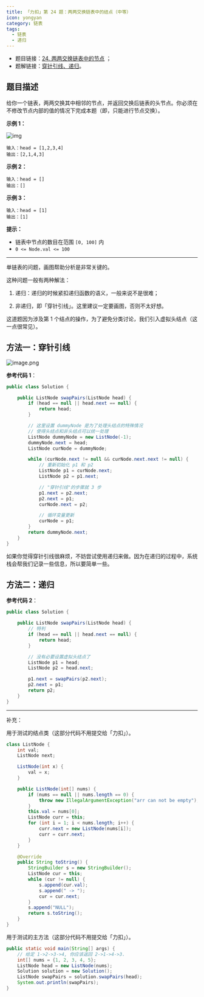 ```yaml
---
title: 「力扣」第 24 题：两两交换链表中的结点（中等）
icon: yongyan
category: 链表
tags:
  - 链表
  - 递归
---
```


- 题目链接：[24. 两两交换链表中的节点](https://leetcode-cn.com/problems/swap-nodes-in-pairs/description/) ；
- 题解链接：[穿针引线、递归](https://leetcode-cn.com/problems/swap-nodes-in-pairs/solution/chuan-zhen-yin-xian-di-gui-by-liweiwei1419-2/)。

## 题目描述

给你一个链表，两两交换其中相邻的节点，并返回交换后链表的头节点。你必须在不修改节点内部的值的情况下完成本题（即，只能进行节点交换）。

**示例 1：**

![img](https://assets.leetcode.com/uploads/2020/10/03/swap_ex1.jpg)

```
输入：head = [1,2,3,4]
输出：[2,1,4,3]
```

**示例 2：**

```
输入：head = []
输出：[]
```

**示例 3：**

```
输入：head = [1]
输出：[1]
```

**提示：**

- 链表中节点的数目在范围 `[0, 100]` 内
- `0 <= Node.val <= 100`

---

单链表的问题，画图帮助分析是非常关键的。

这种问题一般有两种解法：

1. 递归：递归的时候紧扣递归函数的语义，一般来说不是很难；

2. 非递归，即「穿针引线」。这里建议一定要画图，否则不太好想。

这道题因为涉及第 1 个结点的操作，为了避免分类讨论，我们引入虚拟头结点（这一点很常见）。

## 方法一：穿针引线

![image.png](https://pic.leetcode-cn.com/d106387437a1ef4e598b3e660a1fdff4922060d4e544007e9327c3ef72b017bf-image.png)

**参考代码 1**：

```java
public class Solution {

    public ListNode swapPairs(ListNode head) {
        if (head == null || head.next == null) {
            return head;
        }

        // 这里设置 dummyNode 是为了处理头结点的特殊情况
        // 使得头结点和非头结点可以统一处理
        ListNode dummyNode = new ListNode(-1);
        dummyNode.next = head;
        ListNode curNode = dummyNode;

        while (curNode.next != null && curNode.next.next != null) {
            // 重新初始化 p1 和 p2
            ListNode p1 = curNode.next;
            ListNode p2 = p1.next;

            // "穿针引线"的步骤就 3 步
            p1.next = p2.next;
            p2.next = p1;
            curNode.next = p2;

            // 循环变量更新
            curNode = p1;
        }
        return dummyNode.next;
    }
}
```

如果你觉得穿针引线很麻烦，不妨尝试使用递归来做。因为在递归的过程中，系统栈会帮我们记录一些信息，所以要简单一些。

## 方法二：递归

**参考代码 2**：

```java
public class Solution {

    public ListNode swapPairs(ListNode head) {
        // 特判
        if (head == null || head.next == null) {
            return head;
        }

        // 没有必要设置虚拟头结点了
        ListNode p1 = head;
        ListNode p2 = head.next;

        p1.next = swapPairs(p2.next);
        p2.next = p1;
        return p2;
    }
}
```

---

补充：

用于测试的结点类（这部分代码不用提交给「力扣」）。

```java
class ListNode {
    int val;
    ListNode next;

    ListNode(int x) {
        val = x;
    }

    public ListNode(int[] nums) {
        if (nums == null || nums.length == 0) {
            throw new IllegalArgumentException("arr can not be empty");
        }
        this.val = nums[0];
        ListNode curr = this;
        for (int i = 1; i < nums.length; i++) {
            curr.next = new ListNode(nums[i]);
            curr = curr.next;
        }
    }

    @Override
    public String toString() {
        StringBuilder s = new StringBuilder();
        ListNode cur = this;
        while (cur != null) {
            s.append(cur.val);
            s.append(" -> ");
            cur = cur.next;
        }
        s.append("NULL");
        return s.toString();
    }
}
```

用于测试的主方法（这部分代码不用提交给「力扣」）。

```java
public static void main(String[] args) {
    // 给定 1->2->3->4, 你应该返回 2->1->4->3.
    int[] nums = {1, 2, 3, 4, 5};
    ListNode head = new ListNode(nums);
    Solution solution = new Solution();
    ListNode swapPairs = solution.swapPairs(head);
    System.out.println(swapPairs);
}
```
